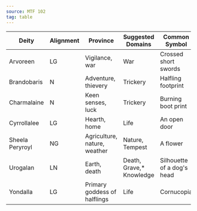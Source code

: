 ```yaml
---
source: MTF 102
tag: table
---
```


|Deity|Alignment|Province|Suggested Domains|Common Symbol|
|----|---|------|----|-----|
|Arvoreen|LG|Vigilance, war|War|Crossed short swords|
|Brandobaris|N|Adventure, thievery|Trickery|Halfling footprint|
|Charmalaine|N|Keen senses, luck|Trickery|Burning boot print|
|Cyrrollalee|LG|Hearth, home|Life|An open door|
|Sheela Peryroyl|NG|Agriculture, nature, weather|Nature, Tempest|A flower|
|Urogalan|LN|Earth, death|Death, Grave,*  Knowledge|Silhouette of a dog's head|
|Yondalla|LG|Primary goddess of halflings|Life|Cornucopia|
